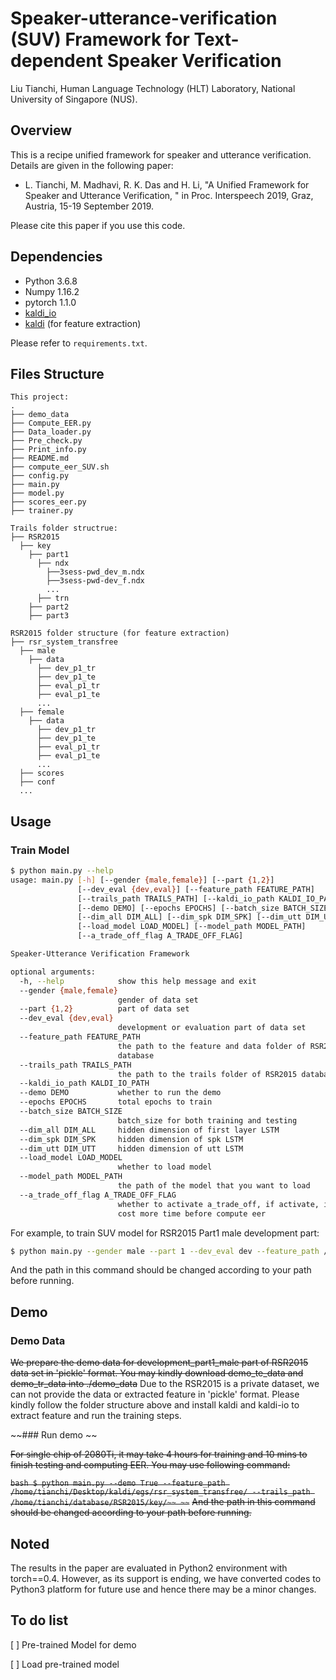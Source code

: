 # Speaker-utterance-verification (SUV) Framework for Text-dependent Speaker Verification

Liu Tianchi, 
Human Language Technology (HLT) Laboratory,
National University of Singapore (NUS).

## Overview

This is a recipe unified framework for speaker and utterance verification.
Details are given in the following paper:

- L. Tianchi, M. Madhavi, R. K. Das and H. Li, "A Unified Framework for Speaker and Utterance Verification, " in Proc. Interspeech 2019, Graz, Austria, 15-19 September 2019.

Please cite this paper if you use this code.


## Dependencies

* Python 3.6.8
* Numpy 1.16.2
* pytorch 1.1.0
* [kaldi_io](https://github.com/vesis84/kaldi-io-for-python)
* [kaldi](https://github.com/kaldi-asr/kaldi) (for feature extraction)

Please refer to `requirements.txt`.

## Files Structure

```
This project:
.
├── demo_data
├── Compute_EER.py
├── Data_loader.py
├── Pre_check.py
├── Print_info.py
├── README.md
├── compute_eer_SUV.sh
├── config.py
├── main.py
├── model.py
├── scores_eer.py
├── trainer.py

Trails folder structrue:
├── RSR2015
  ├── key
    ├── part1
      ├── ndx
        ├──3sess-pwd_dev_m.ndx
        ├──3sess-pwd-dev_f.ndx
        ...
      ├── trn 
    ├── part2
    ├── part3
    
RSR2015 folder structure (for feature extraction)
├── rsr_system_transfree
  ├── male
    ├── data
      ├── dev_p1_tr
      ├── dev_p1_te
      ├── eval_p1_tr
      ├── eval_p1_te
      ...
  ├── female
    ├── data
      ├── dev_p1_tr
      ├── dev_p1_te
      ├── eval_p1_tr
      ├── eval_p1_te
      ...
  ├── scores
  ├── conf
  ...
```

## Usage

### Train Model

```bash
$ python main.py --help
usage: main.py [-h] [--gender {male,female}] [--part {1,2}]
               [--dev_eval {dev,eval}] [--feature_path FEATURE_PATH]
               [--trails_path TRAILS_PATH] [--kaldi_io_path KALDI_IO_PATH]
               [--demo DEMO] [--epochs EPOCHS] [--batch_size BATCH_SIZE]
               [--dim_all DIM_ALL] [--dim_spk DIM_SPK] [--dim_utt DIM_UTT]
               [--load_model LOAD_MODEL] [--model_path MODEL_PATH]
               [--a_trade_off_flag A_TRADE_OFF_FLAG]

Speaker-Utterance Verification Framework

optional arguments:
  -h, --help            show this help message and exit
  --gender {male,female}
                        gender of data set
  --part {1,2}          part of data set
  --dev_eval {dev,eval}
                        development or evaluation part of data set
  --feature_path FEATURE_PATH
                        the path to the feature and data folder of RSR2015
                        database
  --trails_path TRAILS_PATH
                        the path to the trails folder of RSR2015 database
  --kaldi_io_path KALDI_IO_PATH
  --demo DEMO           whether to run the demo
  --epochs EPOCHS       total epochs to train
  --batch_size BATCH_SIZE
                        batch_size for both training and testing
  --dim_all DIM_ALL     hidden dimension of first layer LSTM
  --dim_spk DIM_SPK     hidden dimension of spk LSTM
  --dim_utt DIM_UTT     hidden dimension of utt LSTM
  --load_model LOAD_MODEL
                        whether to load model
  --model_path MODEL_PATH
                        the path of the model that you want to load
  --a_trade_off_flag A_TRADE_OFF_FLAG
                        whether to activate a_trade_off, if activate, it may
                        cost more time before compute eer

```

For example, to train SUV model for RSR2015 Part1 male development part:
```bash
$ python main.py --gender male --part 1 --dev_eval dev --feature_path /home/tianchi/Desktop/kaldi/egs/rsr_system_transfree/ --trails_path /home/tianchi/database/RSR2015/key/
```
And the path in this command should be changed according to your path before running.

## Demo

### Demo Data

~~We prepare the demo data for development_part1_male part of RSR2015 data set in 'pickle' format. You may kindly download demo_te_data and demo_tr_data into ./demo_data~~
Due to the RSR2015 is a private dataset, we can not provide the data or extracted feature in 'pickle' format. Please kindly follow the folder structure above and install kaldi and kaldi-io to extract feature and run the training steps.

~~### Run demo ~~

~~For single chip of 2080Ti, it may take 4 hours for training and 10 mins to finish testing and computing EER. You may use following command:~~

~~```bash
$ python main.py --demo True --feature_path /home/tianchi/Desktop/kaldi/egs/rsr_system_transfree/ --trails_path /home/tianchi/database/RSR2015/key/~~
~~```~~
~~And the path in this command should be changed according to your path before running.~~


## Noted
The results in the paper are evaluated in Python2 environment with torch==0.4. However, as its support is ending, we have converted codes to Python3 platform for future use and hence there may be a minor changes. 

## To do list
[ ] Pre-trained Model for demo

[ ] Load pre-trained model
